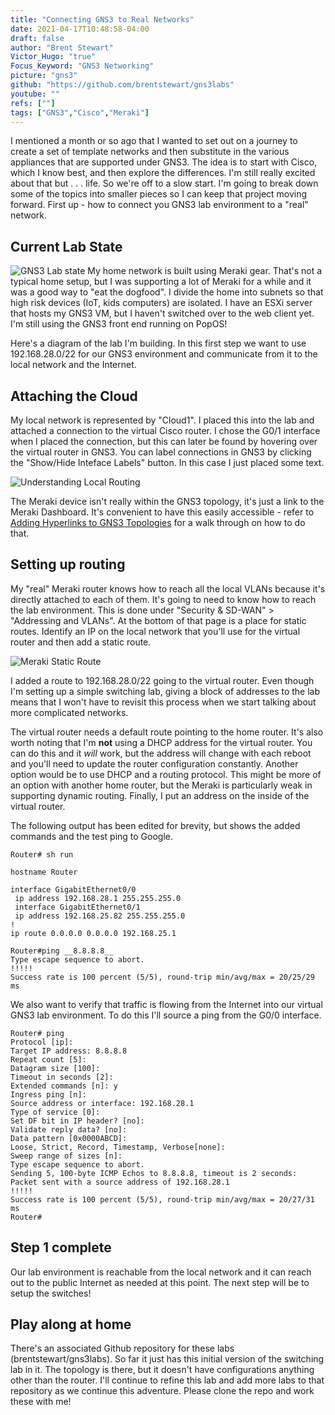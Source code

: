 ```yaml
---
title: "Connecting GNS3 to Real Networks"
date: 2021-04-17T10:48:58-04:00
draft: false
author: "Brent Stewart"
Victor_Hugo: "true"
Focus_Keyword: "GNS3 Networking"
picture: "gns3"
github: "https://github.com/brentstewart/gns3labs"
youtube: ""
refs: [""]
tags: ["GNS3","Cisco","Meraki"]
---
```

I mentioned a month or so ago that I wanted to set out on a journey to create a set of template networks and then substitute in the various appliances that are supported under GNS3.  The idea is to start with Cisco, which I know best, and then explore the differences.  I'm still really excited about that but . . .  life.  So we're off to a slow start.  I'm going to break down some of the topics into smaller pieces so I can keep that project moving forward.  First up - how to connect you GNS3 lab environment to a "real" network.

## Current Lab State
![GNS3 Lab state](/210417_labinprogress.png#floatright)
My home network is built using Meraki gear.  That's not a typical home setup, but I was supporting a lot of Meraki for a while and it was a good way to "eat the dogfood".  I divide the home into subnets so that high risk devices (IoT, kids computers) are isolated.  I have an ESXi server that hosts my GNS3 VM, but I haven't switched over to the web client yet.  I'm still using the GNS3 front end running on PopOS!

Here's a diagram of the lab I'm building.  In this first step we want to use 192.168.28.0/22 for our GNS3 environment and communicate from it to the local network and the Internet.

## Attaching the Cloud
My local network is represented by "Cloud1".  I placed this into the lab and attached a connection to the virtual Cisco router.  I chose the G0/1 interface when I placed the connection, but this can later be found by hovering over the virtual router in GNS3.  You can label connections in GNS3 by clicking the "Show/Hide Inteface Labels" button.  In this case I just placed some text.

![Understanding Local Routing](/210417_LocalRouting.png#floatleft)

The Meraki device isn't really within the GNS3 topology, it's just a link to the Meraki Dashboard.  It's convenient to have this easily accessible - refer to [Adding Hyperlinks to GNS3 Topologies](/posts/210113_gns3_links/) for a walk through on how to do that.

## Setting up routing
My "real" Meraki router knows how to reach all the local VLANs because it's directly attached to each of them.  It's going to need to know how to reach the lab environment.  This is done under "Security & SD-WAN" > "Addressing and VLANs".  At the bottom of that page is a place for static routes.  Identify an IP on the local network that you'll use for the virtual router and then add a static route.

![Meraki Static Route](/210417_MerakiStatic.png#floatleft)


I added a route to 192.168.28.0/22 going to the virtual router.  Even though I'm setting up a simple switching lab, giving a block of addresses to the lab means that I won't have to revisit this process when we start talking about more complicated networks.  

The virtual router needs a default route pointing to the home router.  It's also worth noting that I'm __not__ using a DHCP address for the virtual router.  You can do this and it _will_ work, but the address will change with each reboot and you'll need to update the router configuration constantly.  Another option would be to use DHCP and a routing protocol.  This might be more of an option with another home router, but the Meraki is particularly weak in supporting dynamic routing.  Finally, I put an address on the inside of the virtual router.  

The following output has been edited for brevity, but shows the added commands and the test ping to Google.

```plaintext
Router# sh run  

hostname Router  
 
interface GigabitEthernet0/0  
 ip address 192.168.28.1 255.255.255.0  
 interface GigabitEthernet0/1  
 ip address 192.168.25.82 255.255.255.0  
!  
ip route 0.0.0.0 0.0.0.0 192.168.25.1  

Router#ping __8.8.8.8__  
Type escape sequence to abort.  
!!!!!  
Success rate is 100 percent (5/5), round-trip min/avg/max = 20/25/29 ms  
```

We also want to verify that traffic is flowing from the Internet into our virtual GNS3 lab environment.  To do this I'll source a ping from the G0/0 interface.

```plaintext
Router# ping  
Protocol [ip]:  
Target IP address: 8.8.8.8  
Repeat count [5]:  
Datagram size [100]:   
Timeout in seconds [2]:   
Extended commands [n]: y  
Ingress ping [n]:   
Source address or interface: 192.168.28.1  
Type of service [0]:  
Set DF bit in IP header? [no]:   
Validate reply data? [no]:  
Data pattern [0x0000ABCD]:  
Loose, Strict, Record, Timestamp, Verbose[none]:  
Sweep range of sizes [n]:  
Type escape sequence to abort.  
Sending 5, 100-byte ICMP Echos to 8.8.8.8, timeout is 2 seconds:  
Packet sent with a source address of 192.168.28.1   
!!!!!  
Success rate is 100 percent (5/5), round-trip min/avg/max = 20/27/31 ms  
Router#
```

## Step 1 complete
Our lab environment is reachable from the local network and it can reach out to the public Internet as needed at this point.  The next step will be to setup the switches! 

## Play along at home
There's an associated Github repository for these labs (brentstewart/gns3labs).  So far it just has this initial version of the switching lab in it.  The topology is there, but it doesn't have configurations anything other than the router.  I'll continue to refine this lab and add more labs to that repository as we continue this adventure.  Please clone the repo and work these with me!
